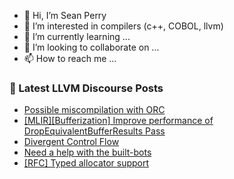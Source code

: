 - 👋 Hi, I’m Sean Perry
- 👀 I’m interested in compilers (c++, COBOL, llvm)
- 🌱 I’m currently learning ...
- 💞️ I’m looking to collaborate on ...
- 📫 How to reach me ...

<!---
s66perry/s66perry is a ✨ special ✨ repository because its `README.md` (this file) appears on your GitHub profile.
You can click the Preview link to take a look at your changes.
--->
### 📕 Latest LLVM Discourse Posts

<!-- DISCOURSE-LLVM:START -->
- [Possible miscompilation with ORC](https://discourse.llvm.org/t/possible-miscompilation-with-orc/80335#post_15)
- [[MLIR][Bufferization] Improve performance of DropEquivalentBufferResults Pass](https://discourse.llvm.org/t/mlir-bufferization-improve-performance-of-dropequivalentbufferresults-pass/80453#post_4)
- [Divergent Control Flow](https://discourse.llvm.org/t/divergent-control-flow/80423#post_3)
- [Need a help with the built-bots](https://discourse.llvm.org/t/need-a-help-with-the-built-bots/79437#post_10)
- [[RFC] Typed allocator support](https://discourse.llvm.org/t/rfc-typed-allocator-support/79720#post_11)
<!-- DISCOURSE-LLVM:END -->
